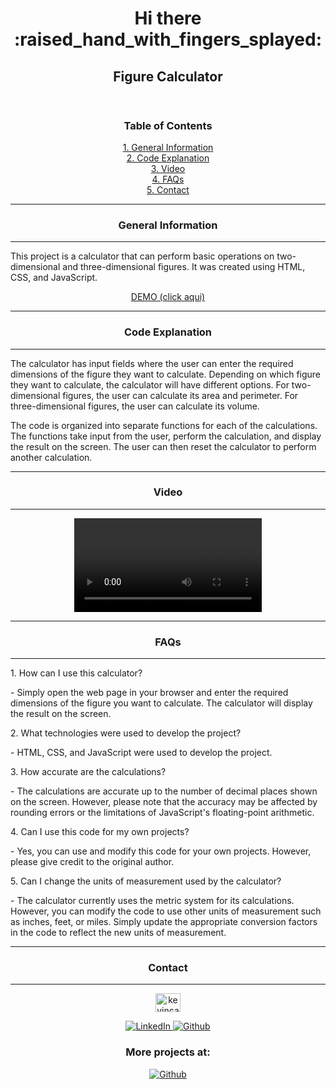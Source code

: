 <!DOCTYPE html>
<html lang="en">
<head>
    <meta charset="UTF-8">
    <meta http-equiv="X-UA-Compatible" content="IE=edge">
    <meta name="viewport" content="width=device-width, initial-scale=1.0">
    <!-- <title>Collapsible FAQ</title> -->
</head>
<body>
    <header>
        <div align="center">
        <h1>Hi there :raised_hand_with_fingers_splayed:</h1>
        <h2>Figure Calculator</h2>
        </div>     
    </header>
    <main>
        <div align="center">
            <h3 align="center">Table of Contents</h3>
            <a href="#general-information">1. General Information</a><br/>
            <a href="#code-explanation">2. Code Explanation</a><br/>
            <a href="#video">3. Video</a><br/>
            <a href="#faqs">4. FAQs</a><br/>
            <a href="#contact">5. Contact</a><br/>
        </div>    
        <div>       
            <hr>    
            <h3 align="center">General Information</h3> 
            <hr>
            <p>This project is a calculator that can perform basic operations on two-dimensional and three-dimensional figures. It was created using HTML, CSS, and JavaScript.</p>
            <p align="center"><a href="https://calculator-figures.netlify.app/">DEMO (click aqui)</a></p>   
        </div>
        <div>              
            <hr><h3 align="center">Code Explanation</h3><hr>        
            <p>The calculator has input fields where the user can enter the required dimensions of the figure they want to calculate. Depending on which figure they want to calculate, the calculator will have different options. For two-dimensional figures, the user can calculate its area and perimeter. For three-dimensional figures, the user can calculate its volume.</p>
            <P>The code is organized into separate functions for each of the calculations. The functions take input from the user, perform the calculation, and display the result on the screen. The user can then reset the calculator to perform another calculation.</P>
        </div> 
        <div align="center">
            <hr><h3 align="center">Video</h3><hr>
            <video src="https://user-images.githubusercontent.com/32087507/227068277-4b5053e1-fa35-49b1-b7e8-490c5531c9bf.mp4"></video>     
        </div>    
        <div>
            <hr><h3 align="center">FAQs</h3><hr>        
            <p>1. How can I use this calculator?</p>            
            <p>- Simply open the web page in your browser and enter the required dimensions of the figure you want to calculate. The calculator will display the result on the screen.</p>        
            <p>2. What technologies were used to develop the project?</p>            
            <p>- HTML, CSS, and JavaScript were used to develop the project.</p>
            <p>3. How accurate are the calculations?</p>            
            <p>- The calculations are accurate up to the number of decimal places shown on the screen. However, please note that the accuracy may be affected by rounding errors or the limitations of JavaScript's floating-point arithmetic.</p>            
            <p>4. Can I use this code for my own projects?</p>            
            <p>- Yes, you can use and modify this code for your own projects. However, please give credit to the original author.</p>            
            <p>5. Can I change the units of measurement used by the calculator?</p>
            <p>- The calculator currently uses the metric system for its calculations. However, you can modify the code to use other units of measurement such as inches, feet, or miles. Simply update the appropriate conversion factors in the code to reflect the new units of measurement.</p>          
        </div>
    </main>
    <footer>        
        <div align="center">
            <hr><h3>Contact</h3><hr>
            <p align="center">
            <a href="https://linkedin.com/in/kevincastellanos" target="blank"><img align="center" src="https://raw.githubusercontent.com/rahuldkjain/github-profile-readme-generator/master/src/images/icons/Social/linked-in-alt.svg" alt="kevincastellanos" height="30" width="40" /></a>
            </p>
            <a href="https://linkedin.com/in/kevincastellanos">
                <img src="https://img.shields.io/badge/LinkedIn-%230077B5.svg?logo=linkedin&logoColor=white" alt="LinkedIn">
            </a>
            <a href="https://github.com/KevinCastellanos1">
                <img src="https://img.shields.io/badge/Github-%2324292e.svg?logo=github&logoColor=white" alt="Github">
            </a>
            <h3>More projects at:</h3>
            <a href="https://github.com/KevinCastellanos1">
                <img alt="Github" src="https://img.shields.io/badge/Github-%2324292e.svg?logo=github&logoColor=white">
            </a>
        </div>
    </footer>   
</body>
</html>

